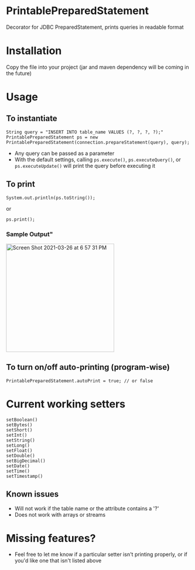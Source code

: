 # PrintablePreparedStatement
Decorator for JDBC PreparedStatement, prints queries in readable format

# Installation
Copy the file into your project (jar and maven dependency will be coming in the future)
# Usage
## To instantiate
``` 
String query = "INSERT INTO table_name VALUES (?, ?, ?, ?);"
PrintablePreparedStatement ps = new PrintablePreparedStatement(connection.prepareStatement(query), query);
```
- Any query can be passed as a parameter
- With the default settings, calling ```ps.execute()```, ```ps.executeQuery()```, or ```ps.executeUpdate()``` will print the query before executing it

## To print
```
System.out.println(ps.toString());
```
or
``` 
ps.print();
```

### Sample Output"
<img width="295" alt="Screen Shot 2021-03-26 at 6 57 31 PM" src="https://user-images.githubusercontent.com/54959558/112706976-26e03100-8e65-11eb-9f98-9411fc0e4d36.png">


## To turn on/off auto-printing (program-wise)
```
PrintablePreparedStatement.autoPrint = true; // or false 
```


# Current working setters
```
setBoolean()
setBytes()
setShort()
setInt()
setString()
setLong()
setFloat()
setDouble()
setBigDecimal()
setDate()
setTime()
setTimestamp()
```

## Known issues
- Will not work if the table name or the attribute contains a '?'
- Does not work with arrays or streams

# Missing features?
- Feel free to let me know if a particular setter isn't printing properly, or if you'd like one that isn't listed above
